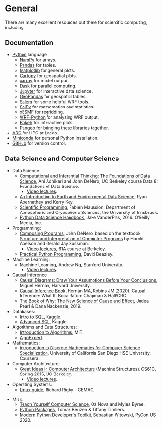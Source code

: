 # General

There are many excellent resources out there for scientific computing, including:

## Documentation
- [Python](https://docs.python.org/3/) language.  
    - [NumPy](https://numpy.org/) for arrays.  
    - [Pandas](https://pandas.pydata.org/) for tables.  
    - [Matplotlib](https://matplotlib.org/) for general plots.  
    - [Cartopy](https://scitools.org.uk/cartopy/docs/latest/) for geospatial plots.  
    - [xarray](http://xarray.pydata.org/en/stable/) for model output.  
    - [Dask](https://dask.org/) for parallel computing.  
    - [Jupyter](https://jupyter.org/) for interactive data science.  
    - [GeoPandas](https://geopandas.org/) for geospatial tables.  
    - [Salem](https://salem.readthedocs.io/en/stable/) for some helpful WRF tools.  
    - [SciPy](https://www.scipy.org/) for mathematics and statistics.  
    - [xESMF](https://xesmf.readthedocs.io/en/latest/) for regridding.  
    - [WRF-Python](https://wrf-python.readthedocs.io/en/latest/) for analysing WRF output.  
    - [Bokeh](https://docs.bokeh.org/en/latest/) for interactive plots.  
    - [Pangeo](https://pangeo.io/) for bringing these libraries together.  
- [ARC](https://arcdocs.leeds.ac.uk/welcome.html) for HPC at Leeds.  
- [Miniconda](https://docs.conda.io/en/latest/miniconda.html) for personal Python installation.  
- [GitHub](https://docs.github.com/en/github) for version control.  

## Data Science and Computer Science
- Data Science:
  - [Computational and Inferential Thinking: The Foundations of Data Science](https://inferentialthinking.com/chapters/intro.html), Ani Adhikari and John DeNero, UC Berkeley course Data 8: Foundations of Data Science.  
    - [Video lectures](https://www.youtube.com/playlist?list=PL3juAj0fqNsI4HLvMJFnZDDabxAExG0wv).  
  - [An Introduction to Earth and Environmental Data Science](https://earth-env-data-science.github.io/intro), Ryan Abernathey and Kerry Key. 
  - [Scientific Programming](https://fabienmaussion.info/scientific_programming/welcome.html), Fabien Maussion, Department of Atmospheric and Cryospheric Sciences, the University of Innsbruck.  
  - [Python Data Science Handbook](https://www.oreilly.com/library/view/python-data-science/9781491912126/), Jake VanderPlas, 2016. O’Reilly Media, Inc.  
- Programming:  
  - [Composing Programs](https://composingprograms.com/), John DeNero, based on the textbook [Structure and Interpretation of Computer Programs](https://play.google.com/store/books/details?id=MXZQAwAAQBAJ&pcampaignid=books_web_aboutlink) by Harold Abelson and Gerald Jay Sussman.  
    - [Video lectures](https://www.youtube.com/c/JohnDeNero/playlists), 61A course at Berkeley.  
  - [Practical Python Programming](https://github.com/dabeaz-course/practical-python), David Beazley.  
- Machine Learning:
  - Machine Learning, Andrew Ng, Stanford University.  
    - [Video lectures](https://www.youtube.com/playlist?list=PLLssT5z_DsK-h9vYZkQkYNWcItqhlRJLN).  
- Causal Inference:
  - [Causal Diagrams: Draw Your Assumptions Before Your Conclusions](https://www.edx.org/course/causal-diagrams-draw-your-assumptions-before-your), Miguel Hernan, Harvard University.  
  - [Causal Inference Book](https://www.hsph.harvard.edu/miguel-hernan/causal-inference-book/), Hernán MA, Robins JM (2020). Causal Inference: What If. Boca Raton: Chapman & Hall/CRC.  
  - [The Book of Why: The New Science of Cause and Effect](https://www.amazon.co.uk/Book-Why-Science-Cause-Effect/dp/0141982411/ref=asc_df_0141982411/?tag=googshopuk-21&linkCode=df0&hvadid=280101927806&hvpos=&hvnetw=g&hvrand=1515808143887519158&hvpone=&hvptwo=&hvqmt=&hvdev=c&hvdvcmdl=&hvlocint=&hvlocphy=9046357&hvtargid=pla-555411478238&psc=1&th=1&psc=1), Judea Pearl & Dana Nackenzie, 2019.  
- Databases:
  - [Intro to SQL](https://www.kaggle.com/learn/intro-to-sql), Kaggle.  
  - [Advanced SQL](https://www.kaggle.com/learn/advanced-sql), Kaggle.  
- Algorithms and Data Structures:
  - [Introduction to Algorithms](https://youtube.com/playlist?list=PLUl4u3cNGP61Oq3tWYp6V_F-5jb5L2iHb), MIT.  
  - [AlgoExpert](https://www.algoexpert.io/).  
- Mathematics:
  - [Introduction to Discrete Mathematics for Computer Science Specialization](https://www.coursera.org/specializations/discrete-mathematics), University of California San Diego HSE University, Coursera.  
- Computer Architecture:
  - [Great Ideas in Computer Architecture](https://inst.eecs.berkeley.edu//~cs61c/sp15/) (Machine Structures). CS61C, Spring 2015, UC Berkeley.  
    - [Video lectures](https://www.youtube.com/playlist?list=PLhMnuBfGeCDM8pXLpqib90mDFJI-e1lpk).  
- Operating Systems:
  - [Linux guide](https://github.com/cemacrr/linux_intro/blob/master/document.pdf), Richard Rigby - CEMAC.  
<!-- - Computer Networking:
  - ...
- Languages and Compilers:
  - ...
- Distributed Systems:
  - ... -->
- Misc:
  - [Teach Yourself Computer Science](https://teachyourselfcs.com/), Oz Nova and Myles Byrne.  
  - [Python Packages](https://py-pkgs.org/), Tomas Beuzen & Tiffany Timbers.  
  - [Modern Python Developer's Toolkit](https://youtu.be/WkUBx3g2QfQ), Sebastian Witowski, PyCon US 2020.  